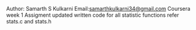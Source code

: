 Author: Samarth S Kulkarni
Email:samarthkulkarni34@gmail.com
Coursera week 1 Assigment updated
written code for all statistic functions refer stats.c and stats.h


